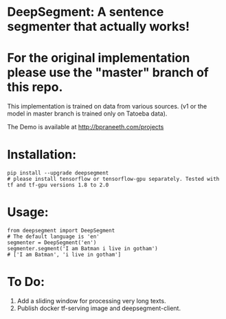 # DeepSegment: A sentence segmenter that actually works!
# For the original implementation please use the "master" branch of this repo.

This implementation is trained on data from various sources. (v1 or the model in master branch is trained only on Tatoeba data).

The Demo is available at http://bpraneeth.com/projects

# Installation:
```
pip install --upgrade deepsegment
# please install tensorflow or tensorflow-gpu separately. Tested with tf and tf-gpu versions 1.8 to 2.0
```

# Usage:

```
from deepsegment import DeepSegment
# The default language is 'en'
segmenter = DeepSegment('en')
segmenter.segment('I am Batman i live in gotham')
# ['I am Batman', 'i live in gotham']

```

# To Do:
1. Add a sliding window for processing very long texts.
2. Publish docker tf-serving image and deepsegment-client.
